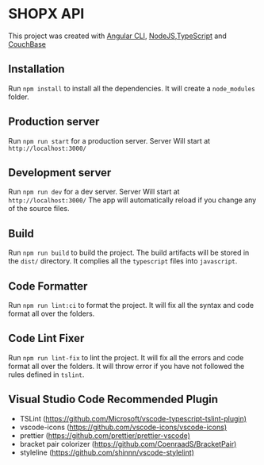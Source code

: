 # SHOPX API

This project was created with [Angular CLI](https://github.com/angular/angular-cli),
[NodeJS](https://nodejs.org/en/),[TypeScript](https://www.typescriptlang.org/) and
[CouchBase](https://www.couchbase.com/)

## Installation

Run `npm install` to install all the dependencies. It will create a `node_modules` folder.

## Production server

Run `npm run start` for a production server. Server Will start at `http://localhost:3000/`

## Development server

Run `npm run dev` for a dev server. Server Will start at `http://localhost:3000/`
The app will automatically reload if you change any of the source files.

## Build

Run `npm run build` to build the project. The build artifacts will be stored in the `dist/` directory.
It complies all the `typescript` files into `javascript`.

## Code Formatter

Run `npm run lint:ci` to format the project. It will fix all the syntax and code format all over the folders.

## Code Lint Fixer

Run `npm run lint-fix` to lint the project. It will fix all the errors and code format all over the folders.
It will throw error if you have not followed the rules defined in `tslint`.

## Visual Studio Code Recommended Plugin

- TSLint (<https://github.com/Microsoft/vscode-typescript-tslint-plugin)>
- vscode-icons (<https://github.com/vscode-icons/vscode-icons)>
- prettier (<https://github.com/prettier/prettier-vscode)>
- bracket pair colorizer (<https://github.com/CoenraadS/BracketPair)>
- styleline (<https://github.com/shinnn/vscode-stylelint)>

